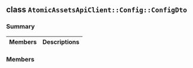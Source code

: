 ## class `AtomicAssetsApiClient::Config::ConfigDto` 

### Summary

 Members                        | Descriptions                                
--------------------------------|---------------------------------------------

### Members

